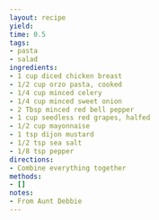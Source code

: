 ```yaml
---
layout: recipe
yield: 
time: 0.5
tags:
- pasta
- salad
ingredients:
- 1 cup diced chicken breast
- 1/2 cup orzo pasta, cooked
- 1/4 cup minced celery
- 1/4 cup minced sweet onion
- 2 Tbsp minced red bell pepper
- 1 cup seedless red grapes, halfed
- 1/2 cup mayonnaise
- 1 tsp dijon mustard
- 1/2 tsp sea salt
- 1/8 tsp pepper
directions:
- Combine everything together
methods:
- []
notes:
- From Aunt Debbie
---
```

